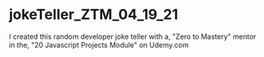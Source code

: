 # jokeTeller_ZTM_04_19_21
I created this random developer joke teller with a, "Zero to Mastery" mentor in the, "20 Javascript Projects Module" on Udemy.com 
